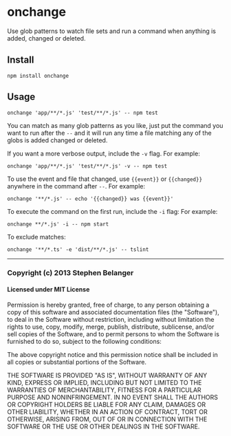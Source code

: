 # onchange

Use glob patterns to watch file sets and run a command when anything is added, changed or deleted.

## Install

    npm install onchange

## Usage

    onchange 'app/**/*.js' 'test/**/*.js' -- npm test

You can match as many glob patterns as you like, just put the command you want to run after the `--` and it will run any time a file matching any of the globs is added changed or deleted.

If you want a more verbose output, include the `-v` flag. For example:

	onchange 'app/**/*.js' 'test/**/*.js' -v -- npm test

To use the event and file that changed, use `{{event}}` or `{{changed}}` anywhere in the command after `--`. For example:

	onchange '**/*.js' -- echo '{{changed}} was {{event}}'

To execute the command on the first run, include the `-i` flag: For example:

	onchange **/*.js' -i -- npm start

To exclude matches:

	onchange '**/*.ts' -e 'dist/**/*.js' -- tslint

---

### Copyright (c) 2013 Stephen Belanger
#### Licensed under MIT License

Permission is hereby granted, free of charge, to any person obtaining a copy of this software and associated documentation files (the "Software"), to deal in the Software without restriction, including without limitation the rights to use, copy, modify, merge, publish, distribute, sublicense, and/or sell copies of the Software, and to permit persons to whom the Software is furnished to do so, subject to the following conditions:

The above copyright notice and this permission notice shall be included in all copies or substantial portions of the Software.

THE SOFTWARE IS PROVIDED "AS IS", WITHOUT WARRANTY OF ANY KIND, EXPRESS OR IMPLIED, INCLUDING BUT NOT LIMITED TO THE WARRANTIES OF MERCHANTABILITY, FITNESS FOR A PARTICULAR PURPOSE AND NONINFRINGEMENT. IN NO EVENT SHALL THE AUTHORS OR COPYRIGHT HOLDERS BE LIABLE FOR ANY CLAIM, DAMAGES OR OTHER LIABILITY, WHETHER IN AN ACTION OF CONTRACT, TORT OR OTHERWISE, ARISING FROM, OUT OF OR IN CONNECTION WITH THE SOFTWARE OR THE USE OR OTHER DEALINGS IN THE SOFTWARE.
